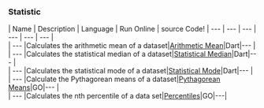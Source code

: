 ### Statistic
| Name | Description | Language | Run Online | source Code!
| --- | --- | --- | --- | --- | --- |  
| --- |Calculates the arithmetic mean of a dataset|[Arithmetic Mean](http://tpcg.io/ZLH0SC)|Dart|--- |  
| --- |Calculates the statistical median of a dataset|[Statistical Median](http://tpcg.io/5L2GTE)|Dart|--- |  
| --- |Calculates the statistical mode of a dataset|[Statistical Mode](http://tpcg.io/0HP1SZ)|Dart|--- |    
| --- |Calculate the Pythagorean means of a dataset|[Pythagorean Means](https://go.dev/play/p/BlihwbREtko)|GO|--- |  
| --- |Calculates the nth percentile of a data set|[Percentiles](https://go.dev/play/p/UDNL1hsjDfg)|GO|---|   

